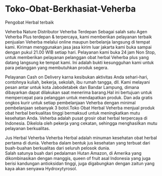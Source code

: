 # Toko-Obat-Berkhasiat-Veherba
Pengobat Herbal terbaik



Veherba Nature Distributor Veherba Terdepan
Sebagai salah satu  Agen Veherba Plus  terdepan & terpercaya, kami memberikan pelayanan terbaik penjualan Veherba melalui online maupun berbelanja langsung di tempat kami. Kiriman menggunakan jasa jasa kirim luar jakarta kami buka sampai dengan pukul 21.00 WIB setiap hari. Pelayanan kami buka 24 jam Non Stop, untuk memberikan pelayanan pelanggan obat herbal Veherba plus yang datang langsung ke tempat kami. Ini adalah bukti kesungguhan kami untuk para pelanggan yang membutuhkan produk segera.

Pelayanan Cash on Delivery
karna kesibukan aktivitas Anda sehari-hari, contohnya kuliah, bekerja, sekolah, ibu rumah tangga, dll. Kami melayani pesan antar untuk kota Jabodetabek dan Bandar Lampung, dimana dibayarkan dapat dilakukan saat menerima barang.Hal ini bertujuan untuk mempercepat para pelanggan untuk mendapatkan produk. Dan ada gratis ongkos kurir untuk setiap pembelanjaan Veherba dengan minimal pembelanjaan sebanyak 3 botol.Toko Obat Herbal Veherba menjual produk obat herbal berkualitas tinggi bermaksud untuk meningkatkan mutu kesehatan Anda. Veherba adalah pusat grosir obat herbal terpercaya di Indonesia. Dikelola oleh pekerja yang cekatan, sehingga menghasilkan mutu pelayanan berkualitas.

Jus Herbal Veherba
Veherba Herbal adalah minuman kesehatan obat herbal pertama di dunia. 
Veherba dalam bentuk jus kesehatan yang terbuat dari buah-buahan berkualitas dari seluruh pelosok dunia.  
Salah satunya buah dari pedalaman Hutan Amazon, di Amerika yang dikombinasikan dengan manggis, queen of fruit asal Indonesia yang juga berisi kandungan antioksidan tinggi, juga digabungkan dengan zaitun yang kaya akan senyawa Hydroxytyrosol.
